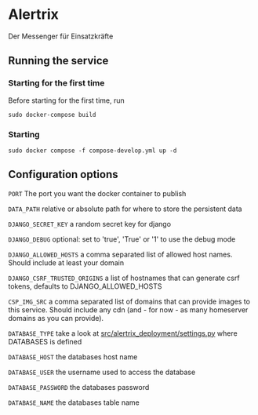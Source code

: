 # Alertrix
Der Messenger für Einsatzkräfte


## Running the service
### Starting for the first time
Before starting for the first time, run
```commandline
sudo docker-compose build
```
### Starting
```commandline
sudo docker compose -f compose-develop.yml up -d
```


## Configuration options

`PORT`  The port you want the docker container to publish

`DATA_PATH`  relative or absolute path for where to store the persistent data

`DJANGO_SECRET_KEY`  a random secret key for django

`DJANGO_DEBUG`  optional: set to 'true', 'True' or '1' to use the debug mode

`DJANGO_ALLOWED_HOSTS`  a comma separated list of allowed host names. Should include at least your domain

`DJANGO_CSRF_TRUSTED_ORIGINS`  a list of hostnames that can generate csrf tokens, defaults to DJANGO_ALLOWED_HOSTS

`CSP_IMG_SRC`  a comma separated list of domains that can provide images to this service. Should include any cdn (and - for now - as many homeserver domains as you can provide).

`DATABASE_TYPE`  take a look at [src/alertrix_deployment/settings.py](./src/alertrix_deployment/settings.py) where DATABASES is defined

`DATABASE_HOST`  the databases host name

`DATABASE_USER`  the username used to access the database

`DATABASE_PASSWORD`  the databases password

`DATABASE_NAME` the databases table name
